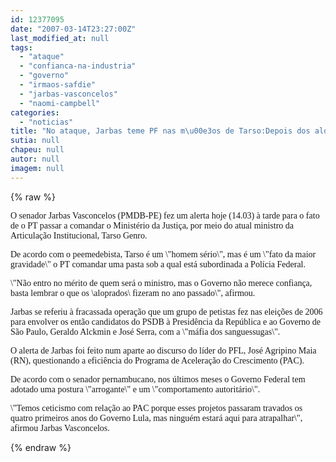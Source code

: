 ```yaml
---
id: 12377095
date: "2007-03-14T23:27:00Z"
last_modified_at: null
tags:
  - "ataque"
  - "confianca-na-industria"
  - "governo"
  - "irmaos-safdie"
  - "jarbas-vasconcelos"
  - "naomi-campbell"
categories:
  - "noticias"
title: "No ataque, Jarbas teme PF nas m\u00e3os de Tarso:Depois dos aloprados, o governo n\u00e3o merece confian\u00e7a"
sutia: null
chapeu: null
autor: null
imagem: null
---
```

{% raw %}
<p><P><FONT face=Verdana>O senador Jarbas Vasconcelos (PMDB-PE) fez um alerta hoje (14.03) à tarde para o fato de o PT passar a comandar o Ministério da Justiça, por meio do atual ministro da Articulação Institucional, Tarso Genro. </FONT></P></p>
<p><P><FONT face=Verdana>De acordo com o peemedebista, Tarso é um \"homem sério\", mas é um \"fato da maior gravidade\" o PT comandar uma pasta sob a qual está subordinada a Polícia Federal.</FONT></P></p>
<p><P><FONT face=Verdana>\"Não entro no mérito de quem será o ministro, mas o Governo não merece confiança, basta lembrar o que os \aloprados\ fizeram no ano passado\", afirmou. </FONT></P></p>
<p><P><FONT face=Verdana>Jarbas se referiu à fracassada operação que um grupo de petistas fez nas eleições de 2006 para envolver os então candidatos do PSDB à Presidência da República e ao Governo de São Paulo, Geraldo Alckmin e José Serra, com a \"máfia dos sanguessugas\".</FONT></P></p>
<p><P><FONT face=Verdana>O alerta de Jarbas foi feito num aparte ao discurso do líder do PFL, José Agripino Maia (RN), questionando a eficiência do Programa de Aceleração do Crescimento (PAC). </FONT></P></p>
<p><P><FONT face=Verdana>De acordo com o senador pernambucano, nos últimos meses o Governo Federal tem adotado uma postura \"arrogante\" e um \"comportamento autoritário\".</FONT></P></p>
<p><P><FONT face=Verdana>\"Temos ceticismo com relação ao PAC porque esses projetos passaram travados os quatro primeiros anos do Governo Lula, mas ninguém estará aqui para atrapalhar\", afirmou Jarbas Vasconcelos.</FONT></P> </p>
{% endraw %}